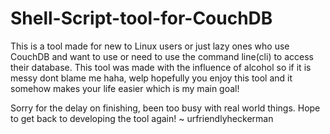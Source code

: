 # Shell-Script-tool-for-CouchDB
This is a tool made for new to Linux users or just lazy ones who use CouchDB and want to use or need to use the command line(cli) to access their database.
This tool was made with the influence of alcohol so if it is messy dont blame me haha, welp hopefully you enjoy this tool and it somehow makes your life easier which is my main goal!

Sorry for the delay on finishing, been too busy with real world things. Hope to get back to developing the tool again! ~ urfriendlyheckerman
